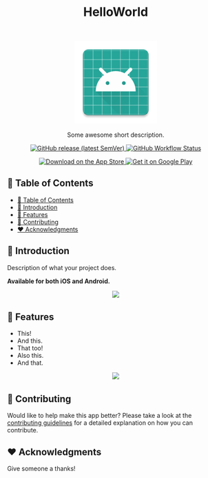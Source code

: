 <h1 align="center">HelloWorld</h1><br>
<p align="center">
  <img alt="HelloWorld" title="HelloWorld" src="android/app/src/main/res/mipmap-xxxhdpi/ic_launcher.png" width="192">
</p>

<p align="center">
  Some awesome short description.
</p>

<p align="center">
  <a href="https://github.com/#CHANGE_GITHUB_USER/#CHANGE_GITHUB_REPO/releases">
    <img alt="GitHub release (latest SemVer)" src="https://img.shields.io/github/v/release/#CHANGE_GITHUB_USER/#CHANGE_GITHUB_REPO?sort=semver&style=flat-square">
  </a>
  <a href="https://github.com/#CHANGE_GITHUB_USER/#CHANGE_GITHUB_REPO/actions">
    <img alt="GitHub Workflow Status" src="https://img.shields.io/github/workflow/status/#CHANGE_GITHUB_USER/#CHANGE_GITHUB_REPO/Build%20Android?label=Build%20Android&style=flat-square">
  </a>
</p>

<p align="center">
  <a href="#CHANGE_ITUNES_APP_STORE_LINK">
    <img alt="Download on the App Store" title="App Store" src="http://i.imgur.com/0n2zqHD.png" width="140">
  </a>

  <a href="#CHANGE_GOOGLE_PLAY_STORE_LINK">
    <img alt="Get it on Google Play" title="Google Play" src="http://i.imgur.com/mtGRPuM.png" width="140">
  </a>
</p>

<!-- [BEGIN] Don't edit this section, instead run Markdown AIO: Update Table of Contents -->
## 🚩 Table of Contents

- [🚩 Table of Contents](#-table-of-contents)
- [🚀 Introduction](#-introduction)
- [🎨 Features](#-features)
- [💬 Contributing](#-contributing)
- [❤️ Acknowledgments](#️-acknowledgments)
<!-- [END] Don't edit this section, instead run Markdown AIO: Update Table of Contents -->

## 🚀 Introduction

Description of what your project does.

**Available for both iOS and Android.**

<p align="center">
  <img src="#CHANGE_PROMOTIONAL_SCREENSHOT" width="350">
</p>

## 🎨 Features

* This!
* And this.
* That too!
* Also this.
* And that.

<p align="center">
  <img src="#CHANGE_OVERVIEW_SCREENSHOT" width="700">
</p>

## 💬 Contributing

Would like to help make this app better? Please take a look at the [contributing guidelines](./CONTRIBUTING.md) for a detailed explanation on how you can contribute.

## ❤️ Acknowledgments

Give someone a thanks!
